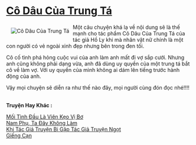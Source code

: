 <a href="https://utruyen.com/co-dau-cua-trung-ta/16943/" title="Cô Dâu Của Trung Tá"><h1>Cô Dâu Của Trung Tá</h1></a><div style="display:table"><img align="right" style="float: left; padding: 10px;" src="https://utruyen.com/images/story/200x260/co-dau-cua-trung-ta.jpg" alt="Cô Dâu Của Trung Tá">Một câu chuyện khá lạ về nội dung sẽ là thế mạnh cho tác phẩm Cô Dâu Của Trung Tá của tác giả Hồ Ly khi mà nhân vật nữ chính là một con người có vẻ ngoài xinh đẹp nhưng bên trong đen tối.<p></p>Cô cố tình phá hỏng cuộc vui của anh làm anh mất đi vợ sắp cưới. Nhưng anh cũng không phải dạng vừa, anh đã dùng uy quyền của một trung tá bắt cô về làm vợ. Với uy quyền của mình không ai dám lên tiếng trước hành động của anh. <p></p>Vậy mọi chuyện sẽ diễn ra như thế nào đây, mọi người cùng đón đọc nhé!!!!</div><p><br><b>Truyện Hay Khác :</b></p><a href="https://utruyen.com/moi-tinh-dau-la-vien-keo-vi-bo/25356/" alt="Mối Tình Đầu Là Viên Kẹo Vị Bơ">Mối Tình Đầu Là Viên Kẹo Vị Bơ</a><br/><a href="https://github.com/quanluxury/dammy/tree/master/truyenhay/24640/" alt="Nam Phụ, Ta Đây Không Làm">Nam Phụ, Ta Đây Không Làm</a><br/><a href="https://github.com/quanluxury/ngontinh_sac/tree/master/truyenhay/22616/" alt="Khi Tác Giả Truyện Bi Gặp Tác Giả Truyện Ngọt">Khi Tác Giả Truyện Bi Gặp Tác Giả Truyện Ngọt</a><br/><a href="https://github.com/quanluxury/dammy/tree/master/truyenhay/24878/" alt="Giếng Cạn">Giếng Cạn</a><br/>